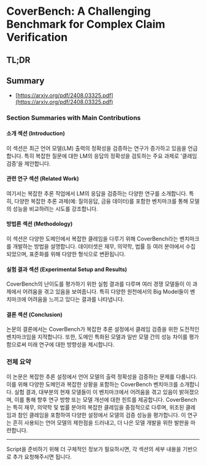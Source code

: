 # CoverBench: A Challenging Benchmark for Complex Claim Verification
## TL;DR
## Summary
- [https://arxiv.org/pdf/2408.03325.pdf](https://arxiv.org/pdf/2408.03325.pdf)

### Section Summaries with Main Contributions

#### 소개 섹션 (Introduction)
이 섹션은 최근 언어 모델(LM) 출력의 정확성을 검증하는 연구가 증가하고 있음을 언급합니다. 특히 복잡한 질문에 대한 LM의 응답의 정확성을 검토하는 주요 과제로 '클레임 검증'을 제안합니다.

#### 관련 연구 섹션 (Related Work)
여기서는 복잡한 추론 작업에서 LM의 응답을 검증하는 다양한 연구를 소개합니다. 특히, 다양한 복잡한 추론 과제(예: 질의응답, 금융 데이터)를 포함한 벤치마크를 통해 모델의 성능을 비교하려는 시도를 강조합니다.

#### 방법론 섹션 (Methodology)
이 섹션은 다양한 도메인에서 복잡한 클레임을 다루기 위해 CoverBench라는 벤치마크를 개발하는 방법을 설명합니다. 데이터셋은 재무, 의약학, 법률 등 여러 분야에서 수집되었으며, 표준화를 위해 다양한 형식으로 변환됩니다.

#### 실험 결과 섹션 (Experimental Setup and Results)
CoverBench의 난이도를 평가하기 위한 실험 결과를 다루며 여러 경쟁 모델들이 이 과제에서 어려움을 겪고 있음을 보여줍니다. 특히 다양한 원천에서의 Big Model들이 벤치마크에 어려움을 느끼고 있다는 결과를 나타냅니다.

#### 결론 섹션 (Conclusion)
논문의 결론에서는 CoverBench가 복잡한 추론 설정에서 클레임 검증을 위한 도전적인 벤치마크임을 지적합니다. 또한, 도메인 특화된 모델과 일반 모델 간의 성능 차이를 평가함으로써 미래 연구에 대한 방향성을 제시합니다.

### 전체 요약
이 논문은 복잡한 추론 설정에서 언어 모델의 출력 정확성을 검증하는 문제를 다룹니다. 이를 위해 다양한 도메인과 복잡한 상황을 포함하는 CoverBench 벤치마크를 소개합니다. 실험 결과, 대부분의 현재 모델들이 이 벤치마크에서 어려움을 겪고 있음이 밝혀졌으며, 이를 통해 향후 연구 방향 또는 모델 개선에 대한 힌트를 제공합니다. CoverBench는 특히 재무, 의약학 및 법률 분야의 복잡한 클레임을 중점적으로 다루며, 위조된 클레임과 참인 클레임을 포함하여 다양한 설정에서 모델의 검증 성능을 평가합니다. 이 연구는 흔히 사용되는 언어 모델의 제한점을 드러내고, 더 나은 모델 개발을 위한 발판을 마련합니다.

---
Script을 준비하기 위해 더 구체적인 정보가 필요하시면, 각 섹션의 세부 내용을 기반으로 추가 요청해주시면 됩니다.